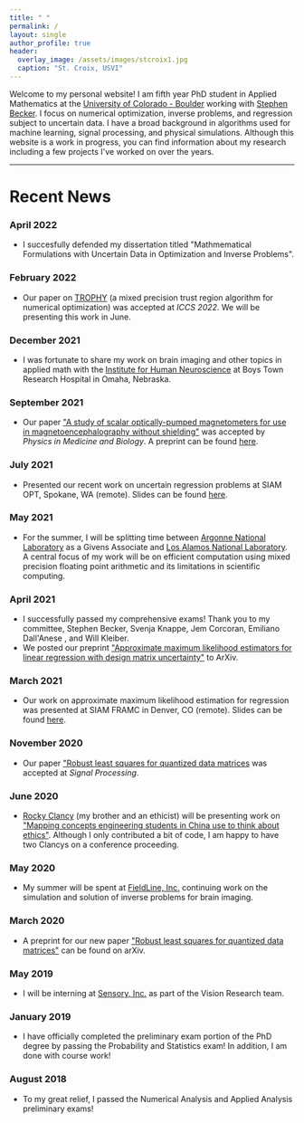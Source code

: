 ```yaml
---
title: " "
permalink: /
layout: single
author_profile: true
header:
  overlay_image: /assets/images/stcroix1.jpg
  caption: "St. Croix, USVI"
---
```

Welcome to my personal website! I am fifth year PhD student in Applied Mathematics at the [University of Colorado - Boulder](https://www.colorado.edu/amath/) working with [Stephen Becker](https://amath.colorado.edu/faculty/becker/). I focus on numerical optimization, inverse problems, and regression subject to uncertain data. I have a broad background in algorithms used for machine learning, signal processing, and physical simulations. Although this website is a work in progress, you can find information about my research including a few projects I've worked on over the years.

---

# Recent News

### April 2022

- I succesfully defended my dissertation titled "Mathmematical Formulations with Uncertain Data in Optimization and Inverse Problems".


### February 2022

- Our paper on [TROPHY](https://arxiv.org/abs/2202.08387) (a mixed precision trust region algorithm for numerical optimization) was accepted at _ICCS 2022_. We will be presenting this work in June.

### December 2021

- I was fortunate to share my work on brain imaging and other topics in applied math with the [Institute for Human Neuroscience](https://www.boystownhospital.org/research/institute-human-neuroscience) at Boys Town Research Hospital in Omaha, Nebraska.

### September 2021

- Our paper [&#34;A study of scalar optically-pumped magnetometers for use in magnetoencephalography without shielding&#34;](https://iopscience.iop.org/article/10.1088/1361-6560/ac18fb) was accepted by _Physics in Medicine and Biology_. A preprint can be found [here](https://arxiv.org/pdf/2105.02316).

### July 2021

- Presented our recent work on uncertain regression problems at SIAM OPT, Spokane, WA (remote). Slides can be found [here](/assets/documents/siam_opt21.pdf).

### May 2021

- For the summer, I will be splitting time between [Argonne National Laboratory](https://www.anl.gov/) as a Givens Associate and [Los Alamos National Laboratory](https://www.lanl.gov). A central focus of my work will be on efficient computation using mixed precision floating point arithmetic and its limitations in scientific computing.

### April 2021

- I successfully passed my comprehensive exams! Thank you to my committee, Stephen Becker, Svenja Knappe, Jem Corcoran, Emiliano Dall'Anese , and Will Kleiber.
- We posted our preprint [&#34;Approximate maximum likelihood estimators for linear regression with design matrix uncertainty&#34;](https://arxiv.org/pdf/2104.03307) to ArXiv.

### March 2021

- Our work on approximate maximum likelihood estimation for regression was presented at SIAM FRAMC in Denver, CO (remote). Slides can be found [here](/assets/documents/Approximate_MLE_presentation.pdf).

### November 2020

- Our paper [&#34;Robust least squares for quantized data matrices](https://www.sciencedirect.com/science/article/abs/pii/S0165168420302541) was accepted at _Signal Processing_.

### June 2020

- [Rocky Clancy](http://www.rockwellfclancy.com/research.html) (my brother and an ethicist) will be presenting work on [&#34;Mapping concepts engineering students in China use to think about ethics&#34;](https://peer.asee.org/mapping-concepts-engineering-students-in-china-use-to-think-about-ethics). Although I only contributed a bit of code, I am happy to have two Clancys on a conference proceeding.

### May 2020

- My summer will be spent at [FieldLine, Inc.](https://fieldlineinc.com/) continuing work on the simulation and solution of inverse problems for brain imaging.

### March 2020

- A preprint for our new paper [&#34;Robust least squares for quantized data matrices&#34;](https://arxiv.org/abs/2003.12004) can be found on arXiv.

### May 2019

- I will be interning at [Sensory, Inc.](https://www.sensory.com/) as part of the Vision Research team.

### January 2019

- I have officially completed the preliminary exam portion of the PhD degree by passing the Probability and Statistics exam! In addition, I am done with course work!

### August 2018

- To my great relief, I passed the Numerical Analysis and Applied Analysis preliminary exams!
